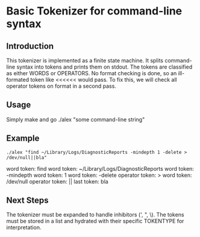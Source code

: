 

# Basic Tokenizer for command-line syntax

## Introduction
This tokenizer is implemented as a finite state machine. It splits command-line
syntax into tokens and prints them on stdout.
The tokens are classified as either WORDS or OPERATORS. No format checking is
done, so an ill-formated token like <<<<<< would pass. To fix this, we will check all
operator tokens on format in a second pass.

## Usage
Simply make and go ./alex "some command-line string"

## Example
`./alex "find ~/Library/Logs/DiagnosticReports -mindepth 1 -delete > /dev/null||bla"`

word token: find
word token: ~/Library/Logs/DiagnosticReports
word token: -mindepth
word token: 1
word token: -delete
operator token: >
word token: /dev/null
operator token: ||
last token: bla

## Next Steps
The tokenizer must be expanded to handle inhibitors (', ", \\). The tokens must
be stored in a list and hydrated with their specific TOKENTYPE for
interpretation. 
